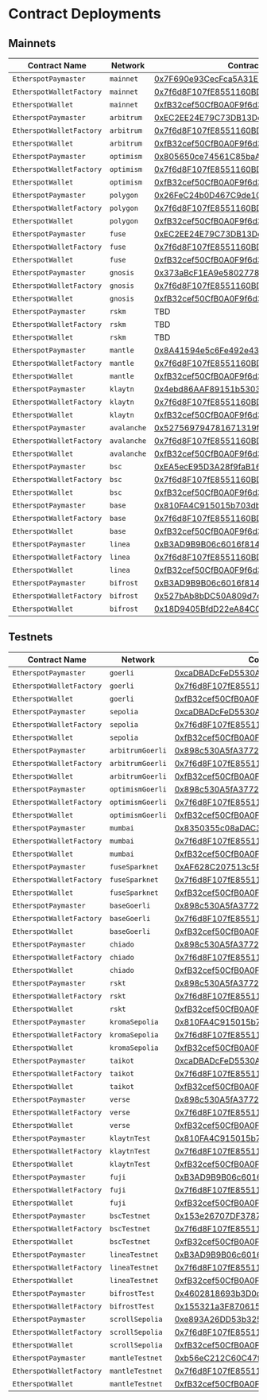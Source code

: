 # Contract Deployments

## Mainnets

| Contract Name | Network | Contract Address | Transaction Hash |  
| --- | --- | --- |  --- |
| `EtherspotPaymaster` | `mainnet` | [0x7F690e93CecFca5A31E6e1dF50A33F6d3059048c](https://etherscan.io/address/0x7F690e93CecFca5A31E6e1dF50A33F6d3059048c) | [0xa8b9a1659c6c982e51927c2ec70d3d2ebd422b6620ae6a32e31d02f55ae285ea](https://etherscan.io/tx/0xa8b9a1659c6c982e51927c2ec70d3d2ebd422b6620ae6a32e31d02f55ae285ea) |
| `EtherspotWalletFactory` | `mainnet` | [0x7f6d8F107fE8551160BD5351d5F1514A6aD5d40E](https://etherscan.io/address/0x7f6d8F107fE8551160BD5351d5F1514A6aD5d40E) | [0x9a129510a0f6b5cf2481a458a06f7787ad82fed36c179fbb8cd26cffc39e7278](https://etherscan.io/tx/0x9a129510a0f6b5cf2481a458a06f7787ad82fed36c179fbb8cd26cffc39e7278) |
| `EtherspotWallet` | `mainnet` | [0xfB32cef50CfB0A0F9f6d37A05828b2F56EfdfE20](https://etherscan.io/address/0xfB32cef50CfB0A0F9f6d37A05828b2F56EfdfE20) | [0x41a8bab0e103f74ebfe62ea57fc1a634e8fa59f4311d68e20602245ee70a8768](https://etherscan.io/tx/0x41a8bab0e103f74ebfe62ea57fc1a634e8fa59f4311d68e20602245ee70a8768) |
| `EtherspotPaymaster` | `arbitrum` | [0xEC2EE24E79C73DB13Dd9bC782856a5296626b7eb](https://arbiscan.io/address/0xEC2EE24E79C73DB13Dd9bC782856a5296626b7eb) | [0x63fd2d5423f9ea16186d505431a58f394e2c57bc660c23280c507ae1ed403aab](https://arbiscan.io/tx/0x63fd2d5423f9ea16186d505431a58f394e2c57bc660c23280c507ae1ed403aab) |
| `EtherspotWalletFactory` | `arbitrum` | [0x7f6d8F107fE8551160BD5351d5F1514A6aD5d40E](https://arbiscan.io/address/0x7f6d8F107fE8551160BD5351d5F1514A6aD5d40E) | [0x9c6d2f9152e12eb0340784b56a5cf5642dc519078e9024f07e7630921545efa2](https://arbiscan.io/tx/0x9c6d2f9152e12eb0340784b56a5cf5642dc519078e9024f07e7630921545efa2) |
| `EtherspotWallet` | `arbitrum` | [0xfB32cef50CfB0A0F9f6d37A05828b2F56EfdfE20](https://arbiscan.io/address/0xfB32cef50CfB0A0F9f6d37A05828b2F56EfdfE20) | [0x1420b312b391f241933e446f4eaae8a6c0e9b05e065a9a60f919300e6b331589](https://arbiscan.io/tx/0x1420b312b391f241933e446f4eaae8a6c0e9b05e065a9a60f919300e6b331589) |
| `EtherspotPaymaster` | `optimism` | [0x805650ce74561C85baA44a8Bd13E19633Fd0F79d](https://optimistic.etherscan.io/address/0x805650ce74561C85baA44a8Bd13E19633Fd0F79d) | [0x7c4f9ebf330ae68ced7ea52b27ec9daa7a8712b5d23581d40fa868ddf9eddca1](https://optimistic.etherscan.io/tx/0x7c4f9ebf330ae68ced7ea52b27ec9daa7a8712b5d23581d40fa868ddf9eddca1) |
| `EtherspotWalletFactory` | `optimism` | [0x7f6d8F107fE8551160BD5351d5F1514A6aD5d40E](https://optimistic.etherscan.io/address/0x7f6d8F107fE8551160BD5351d5F1514A6aD5d40E) | [0x5022c24e1b949ef04bcc135336e104704e39d45cc4f0e11309eb52aae863d28e](https://optimistic.etherscan.io/tx/0x5022c24e1b949ef04bcc135336e104704e39d45cc4f0e11309eb52aae863d28e) |
| `EtherspotWallet` | `optimism` | [0xfB32cef50CfB0A0F9f6d37A05828b2F56EfdfE20](https://optimistic.etherscan.io/address/0xfB32cef50CfB0A0F9f6d37A05828b2F56EfdfE20) | [0x0b56758a68fd70e2e751129c5c7266fc4a9c40d5422bbfcc56c8fda4a2ed7324](https://optimistic.etherscan.io/tx/0x0b56758a68fd70e2e751129c5c7266fc4a9c40d5422bbfcc56c8fda4a2ed7324) |
| `EtherspotPaymaster` | `polygon` | [0x26FeC24b0D467C9de105217B483931e8f944ff50](https://polygonscan.com/address/0x26FeC24b0D467C9de105217B483931e8f944ff50) | [0x7c727c08d44ef19b7ef640114be68947bf9a140a4ff994fc8f4d49538da06d2a](https://polygonscan.com/tx/0x7c727c08d44ef19b7ef640114be68947bf9a140a4ff994fc8f4d49538da06d2a) |
| `EtherspotWalletFactory` | `polygon` | [0x7f6d8F107fE8551160BD5351d5F1514A6aD5d40E](https://polygonscan.com/address/0x7f6d8F107fE8551160BD5351d5F1514A6aD5d40E) | [0x625d137fa5032e1dd83c6dea3fa1fb5b89e8a5b41a609e19f380b9cda24b086a](https://polygonscan.com/tx/0x625d137fa5032e1dd83c6dea3fa1fb5b89e8a5b41a609e19f380b9cda24b086a) |
| `EtherspotWallet` | `polygon` | [0xfB32cef50CfB0A0F9f6d37A05828b2F56EfdfE20](https://polygonscan.com/address/0xfB32cef50CfB0A0F9f6d37A05828b2F56EfdfE20) | [0x754f773b7bdd7feeb123f1843c3a61a28a7d717eb6f9ed1de1db7a79c0edcc61](https://polygonscan.com/tx/0x754f773b7bdd7feeb123f1843c3a61a28a7d717eb6f9ed1de1db7a79c0edcc61) |
| `EtherspotPaymaster` | `fuse` | [0xEC2EE24E79C73DB13Dd9bC782856a5296626b7eb](https://explorer.fuse.io/address/0xEC2EE24E79C73DB13Dd9bC782856a5296626b7eb) | [0xe071a162314f195f35e298512e4d7d118f81120c918daa188adcd1b9214ca5de](https://explorer.fuse.io/tx/0xe071a162314f195f35e298512e4d7d118f81120c918daa188adcd1b9214ca5de) |
| `EtherspotWalletFactory` | `fuse` | [0x7f6d8F107fE8551160BD5351d5F1514A6aD5d40E](https://explorer.fuse.io/address/0x7f6d8F107fE8551160BD5351d5F1514A6aD5d40E) | [0xe628054a28a00991ebe39decb1304ebc5b9e7fff704ad898c8033fe67d772be8](https://explorer.fuse.io/tx/0xe628054a28a00991ebe39decb1304ebc5b9e7fff704ad898c8033fe67d772be8) |
| `EtherspotWallet` | `fuse` | [0xfB32cef50CfB0A0F9f6d37A05828b2F56EfdfE20](https://explorer.fuse.io/address/0xfB32cef50CfB0A0F9f6d37A05828b2F56EfdfE20) | [0x18edbc9d06f4cebc5e01fdec868e02ad5a3d1c3086e705eecfc73c456949dffa](https://explorer.fuse.io/tx/0x18edbc9d06f4cebc5e01fdec868e02ad5a3d1c3086e705eecfc73c456949dffa) |
| `EtherspotPaymaster` | `gnosis` | [0x373aBcF1EA9e5802778E32870e7f72C8A6a90349](https://gnosisscan.io/address/0x373aBcF1EA9e5802778E32870e7f72C8A6a90349) | [0x941e3dcc6bf164c2b83c93739d36e048cd17584074f6debb5099a413c7d45587](https://gnosisscan.io/tx/0x941e3dcc6bf164c2b83c93739d36e048cd17584074f6debb5099a413c7d45587) |
| `EtherspotWalletFactory` | `gnosis` | [0x7f6d8F107fE8551160BD5351d5F1514A6aD5d40E](https://gnosisscan.io/address/0x7f6d8F107fE8551160BD5351d5F1514A6aD5d40E) | [0x9e9ec096fb5eed8d1ebd8a475a4345e918fb6504256f8ed566239ddd46d533f2](https://gnosisscan.io/tx/0x9e9ec096fb5eed8d1ebd8a475a4345e918fb6504256f8ed566239ddd46d533f2) |
| `EtherspotWallet` | `gnosis` | [0xfB32cef50CfB0A0F9f6d37A05828b2F56EfdfE20](https://gnosisscan.io/address/0xfB32cef50CfB0A0F9f6d37A05828b2F56EfdfE20) | [0xe602e8df36c84b2dfcfd5577411772c066513b1767c3db5078f5b90672885c42](https://gnosisscan.io/tx/0xe602e8df36c84b2dfcfd5577411772c066513b1767c3db5078f5b90672885c42) |
| `EtherspotPaymaster` | `rskm` | TBD | TBD |
| `EtherspotWalletFactory` | `rskm` | TBD | TBD |
| `EtherspotWallet` | `rskm` | TBD | TBD |
| `EtherspotPaymaster` | `mantle` | [0x8A41594e5c6Fe492e437414c24eA6f401186b8d2](https://explorer.mantle.xyz/address/0x8A41594e5c6Fe492e437414c24eA6f401186b8d2) | [0x6c6093861516bfc5325f1f67d96401dbc36e1beb01f6e771f841e88bdd33e014](https://explorer.mantle.xyz/tx/0x6c6093861516bfc5325f1f67d96401dbc36e1beb01f6e771f841e88bdd33e014) |
| `EtherspotWalletFactory` | `mantle` | [0x7f6d8F107fE8551160BD5351d5F1514A6aD5d40E](https://explorer.mantle.xyz/address/0x7f6d8F107fE8551160BD5351d5F1514A6aD5d40E) | [0xacd13eba31b54bb9c1b10b0e6a49192a3298756ea230673cd420d7e3e836d5a6](https://explorer.mantle.xyz/tx/0xacd13eba31b54bb9c1b10b0e6a49192a3298756ea230673cd420d7e3e836d5a6) |
| `EtherspotWallet` | `mantle` | [0xfB32cef50CfB0A0F9f6d37A05828b2F56EfdfE20](https://explorer.mantle.xyz/address/0xfB32cef50CfB0A0F9f6d37A05828b2F56EfdfE20) | [0x001d70892ab21ad3678d3b2092d363d7eb7d9f27ed96b4f6310d32a55638490c](https://explorer.mantle.xyz/tx/0x001d70892ab21ad3678d3b2092d363d7eb7d9f27ed96b4f6310d32a55638490c) |
| `EtherspotPaymaster` | `klaytn` | [0x4ebd86AAF89151b5303DB072e0205C668e31E5E7](https://scope.klaytn.com/account/0x4ebd86AAF89151b5303DB072e0205C668e31E5E7?tabId=internalTx) | [0xd869fd5feb6ac3c63b14bef28d27de07910427b7573afee0fd8a8aec03138225](https://scope.klaytn.com/tx/0xd869fd5feb6ac3c63b14bef28d27de07910427b7573afee0fd8a8aec03138225?tabId=internalTx) |
| `EtherspotWalletFactory` | `klaytn` | [0x7f6d8F107fE8551160BD5351d5F1514A6aD5d40E](https://scope.klaytn.com/account/0x7f6d8F107fE8551160BD5351d5F1514A6aD5d40E?tabId=txList) | [0xb078931b4452108a8cea1d3336c74b6964bdd42a3fd429e2f48c4acdd67c9348](https://scope.klaytn.com/tx/0xb078931b4452108a8cea1d3336c74b6964bdd42a3fd429e2f48c4acdd67c9348?tabId=internalTx) |
| `EtherspotWallet` | `klaytn` | [0xfB32cef50CfB0A0F9f6d37A05828b2F56EfdfE20](https://scope.klaytn.com/account/0xfB32cef50CfB0A0F9f6d37A05828b2F56EfdfE20?tabId=txList) | [0xb078931b4452108a8cea1d3336c74b6964bdd42a3fd429e2f48c4acdd67c9348](https://scope.klaytn.com/tx/0xb078931b4452108a8cea1d3336c74b6964bdd42a3fd429e2f48c4acdd67c9348?tabId=internalTx) |
| `EtherspotPaymaster` | `avalanche` | [0x527569794781671319f20374A050BDbef4181aB3](https://snowtrace.io/address/0x527569794781671319f20374A050BDbef4181aB3) | [0x841b76b65de8215ee25e0444575bb71f3421df48b5320f4ae0413e0132476b20](https://snowtrace.io/tx/0x841b76b65de8215ee25e0444575bb71f3421df48b5320f4ae0413e0132476b20) |
| `EtherspotWalletFactory` | `avalanche` | [0x7f6d8F107fE8551160BD5351d5F1514A6aD5d40E](https://snowtrace.io/address/0x7f6d8F107fE8551160BD5351d5F1514A6aD5d40E) | [0x726bbdb47191a1620c0c7c4d1c300a7c06666544363d29e325d22787c97effe6](https://snowtrace.io/tx/0x726bbdb47191a1620c0c7c4d1c300a7c06666544363d29e325d22787c97effe6) |
| `EtherspotWallet` | `avalanche` | [0xfB32cef50CfB0A0F9f6d37A05828b2F56EfdfE20](https://snowtrace.io/address/0xfB32cef50CfB0A0F9f6d37A05828b2F56EfdfE20) | [0xbe6f9179aff5f4e0ae5cd3e395b18bc2bd80d6aa4d7f428cfdb780db96e0e309](https://snowtrace.io/tx/0xbe6f9179aff5f4e0ae5cd3e395b18bc2bd80d6aa4d7f428cfdb780db96e0e309) |
| `EtherspotPaymaster` | `bsc` | [0xEA5ecE95D3A28f9faB161779d20128b449F9EC9C](https://bscscan.com/address/0xEA5ecE95D3A28f9faB161779d20128b449F9EC9C) | [0xa1362f0c2ed2823e2583adbf1365880309a7d1986812e9adb1f2cad8baf06c3e](https://bscscan.com/tx/0xa1362f0c2ed2823e2583adbf1365880309a7d1986812e9adb1f2cad8baf06c3e) |
| `EtherspotWalletFactory` | `bsc` | [0x7f6d8F107fE8551160BD5351d5F1514A6aD5d40E](https://bscscan.com/address/0x7f6d8F107fE8551160BD5351d5F1514A6aD5d40E) | [0x3bba93421c5ffbdbff3277c1f478216b63bb64b810835d6bddf613178c1d76d7](https://bscscan.com/tx/0x3bba93421c5ffbdbff3277c1f478216b63bb64b810835d6bddf613178c1d76d7) |
| `EtherspotWallet` | `bsc` | [0xfB32cef50CfB0A0F9f6d37A05828b2F56EfdfE20](https://bscscan.com/address/0xfB32cef50CfB0A0F9f6d37A05828b2F56EfdfE20) | [0x6e0e97118d0d3d716cb17916ffdfdae127a7b7edd0dac7ed98706e6001d7a751](https://bscscan.com/tx/0x6e0e97118d0d3d716cb17916ffdfdae127a7b7edd0dac7ed98706e6001d7a751) |
| `EtherspotPaymaster` | `base` | [0x810FA4C915015b703db0878CF2B9344bEB254a40](https://basescan.org/address/0x810FA4C915015b703db0878CF2B9344bEB254a40) | [0x03971aff101ccb1f20a8f86308bdcabc1b690f4fcdd5093b2f0ab9080620ffa1](https://basescan.org/tx/0xda3c9db4158f5ca8f3ace8e0ea1457773af6e787a1858268423aabc2d41dd3c8) |
| `EtherspotWalletFactory` | `base` | [0x7f6d8F107fE8551160BD5351d5F1514A6aD5d40E](https://basescan.org/address/0x7f6d8F107fE8551160BD5351d5F1514A6aD5d40E) | [0xb365e28fff923fa24dded124c8cd74f14d5808cd1aa4f501b6d13af567775e4c](https://basescan.org/tx/0xb365e28fff923fa24dded124c8cd74f14d5808cd1aa4f501b6d13af567775e4c) |
| `EtherspotWallet` | `base` | [0xfB32cef50CfB0A0F9f6d37A05828b2F56EfdfE20](https://basescan.org/address/0xfB32cef50CfB0A0F9f6d37A05828b2F56EfdfE20) | [0x69102d85e000152ffb3aa95110cd9919523fd1fdbbc1e7e821009b54c5578a00](https://basescan.org/tx/0x69102d85e000152ffb3aa95110cd9919523fd1fdbbc1e7e821009b54c5578a00) |
| `EtherspotPaymaster` | `linea` | [0xB3AD9B9B06c6016f81404ee8FcCD0526F018Cf0C](https://lineascan.build/address/0xB3AD9B9B06c6016f81404ee8FcCD0526F018Cf0C) | [0x08c8ca79b9897825d5fa799017c430b47fc73d31bcd1c1f5f1874b227008abd6](https://lineascan.build/tx/0x08c8ca79b9897825d5fa799017c430b47fc73d31bcd1c1f5f1874b227008abd6) |
| `EtherspotWalletFactory` | `linea` | [0x7f6d8F107fE8551160BD5351d5F1514A6aD5d40E](https://lineascan.build/address/0x7f6d8f107fe8551160bd5351d5f1514a6ad5d40e) | [0x472fe5e61722393e5e4f87a915c26279fb5779e42df3d579f16485269ce18c62](https://lineascan.build/tx/0x472fe5e61722393e5e4f87a915c26279fb5779e42df3d579f16485269ce18c62) |
 `EtherspotWallet` | `linea` | [0xfB32cef50CfB0A0F9f6d37A05828b2F56EfdfE20](https://lineascan.build/address/0xfB32cef50CfB0A0F9f6d37A05828b2F56EfdfE20) | [0x70d0b576bd05e5d561d9b1554b64b98277a90cf44067f6f4afbecdadceb9fb3d](https://lineascan.build/tx/0x70d0b576bd05e5d561d9b1554b64b98277a90cf44067f6f4afbecdadceb9fb3d) |
| `EtherspotPaymaster` | `bifrost` | [0xB3AD9B9B06c6016f81404ee8FcCD0526F018Cf0C](https://explorer.mainnet.thebifrost.io/address/0xB3AD9B9B06c6016f81404ee8FcCD0526F018Cf0C) | [0x9724878c038f6f584dac4a1f75af91fae792c0851c65e87cea34ac8c62e9a141](https://explorer.mainnet.thebifrost.io/tx/0x9724878c038f6f584dac4a1f75af91fae792c0851c65e87cea34ac8c62e9a141) |
| `EtherspotWalletFactory` | `bifrost` | [0x527bAb8bDC50A809d7c35D0129173BBed55C5EAE](https://explorer.mainnet.thebifrost.io/address/0x527bAb8bDC50A809d7c35D0129173BBed55C5EAE) | [0xca5c58c396af9e8ec201d2e473f704960bc123d6f6c1b706185f4177ab22ff9c](https://explorer.mainnet.thebifrost.io/tx/0xca5c58c396af9e8ec201d2e473f704960bc123d6f6c1b706185f4177ab22ff9c) |
| `EtherspotWallet` | `bifrost` | [0x18D9405BfdD22eA84C0B481e0AAA4638e4F71Af4](https://explorer.mainnet.thebifrost.io/address/0x18D9405BfdD22eA84C0B481e0AAA4638e4F71Af4) | [0x8ccb3330e68368397be1a8e3a859e8535cd9d5c8cb7b9100cd794cc5833baee7](https://explorer.mainnet.thebifrost.io/tx/0x8ccb3330e68368397be1a8e3a859e8535cd9d5c8cb7b9100cd794cc5833baee7) |



## Testnets

| Contract Name | Network | Contract Address | Transaction Hash |
| --- | --- | --- |  --- |
| `EtherspotPaymaster` | `goerli` | [0xcaDBADcFeD5530A49762DFc9d1d712CcD6b09b25](https://goerli.etherscan.io/address/0xcaDBADcFeD5530A49762DFc9d1d712CcD6b09b25) | [0xcc4c326effe92e612c06c4cb5233602d2024b0c628fbedcffcbfa9e28fcd5784](https://goerli.etherscan.io/tx/0xcc4c326effe92e612c06c4cb5233602d2024b0c628fbedcffcbfa9e28fcd5784) |
| `EtherspotWalletFactory` | `goerli` | [0x7f6d8F107fE8551160BD5351d5F1514A6aD5d40E](https://goerli.etherscan.io/address/0x7f6d8F107fE8551160BD5351d5F1514A6aD5d40E) | [0xcae82ca6579b4e11ae0753ad852b8112fe674a3becc6122dd9e03ba0960cf073](https://goerli.etherscan.io/tx/0xcae82ca6579b4e11ae0753ad852b8112fe674a3becc6122dd9e03ba0960cf073) |
| `EtherspotWallet` | `goerli` | [0xfB32cef50CfB0A0F9f6d37A05828b2F56EfdfE20](https://goerli.etherscan.io/address/0xfB32cef50CfB0A0F9f6d37A05828b2F56EfdfE20) | [0xac5f3f8c1fa8409bbafb1ddd7565478c20b445bcaf0fc666fc2ac8706bb2f268](https://goerli.etherscan.io/tx/0xac5f3f8c1fa8409bbafb1ddd7565478c20b445bcaf0fc666fc2ac8706bb2f268) |
| `EtherspotPaymaster` | `sepolia` | [0xcaDBADcFeD5530A49762DFc9d1d712CcD6b09b25](https://sepolia.etherscan.io/address/0xcaDBADcFeD5530A49762DFc9d1d712CcD6b09b25) | [0x1a22bf1d43d9427cf727c11a36b04cb55fa872a8f441a6685c84bed9c8c79ef8](https://sepolia.etherscan.io/tx/0x1a22bf1d43d9427cf727c11a36b04cb55fa872a8f441a6685c84bed9c8c79ef8) |
| `EtherspotWalletFactory` | `sepolia` | [0x7f6d8F107fE8551160BD5351d5F1514A6aD5d40E](https://sepolia.etherscan.io/address/0x7f6d8F107fE8551160BD5351d5F1514A6aD5d40E) | [0xd80d45fda13acb579ee5c94fe8658243018ed489bf8df9d961116c0877b8b396](https://sepolia.etherscan.io/tx/0xd80d45fda13acb579ee5c94fe8658243018ed489bf8df9d961116c0877b8b396) |
| `EtherspotWallet` | `sepolia` | [0xfB32cef50CfB0A0F9f6d37A05828b2F56EfdfE20](https://sepolia.etherscan.io/address/0xfB32cef50CfB0A0F9f6d37A05828b2F56EfdfE20) | [0x50731920dc605b3b24380e7145fc769f8d1ec621db034a52b1557c449a0ffcdc](https://sepolia.etherscan.io/tx/0x50731920dc605b3b24380e7145fc769f8d1ec621db034a52b1557c449a0ffcdc) |
| `EtherspotPaymaster` | `arbitrumGoerli` | [0x898c530A5fA37720DcF1843AeCC34b6B0cBaEB8a](https://goerli.arbiscan.io/address/0x898c530A5fA37720DcF1843AeCC34b6B0cBaEB8a) | [0xe1b395448571c2d1735c893597c530b3c7cd23dd22723df53c1fb6eaa2402607](https://goerli.arbiscan.io/tx/0x8ce4b8d4962217217d7550212af63e01ca58f2b385278277d9887a4ba315bfee) |
| `EtherspotWalletFactory` | `arbitrumGoerli` | [0x7f6d8F107fE8551160BD5351d5F1514A6aD5d40E](https://goerli.arbiscan.io/address/0x7f6d8F107fE8551160BD5351d5F1514A6aD5d40E) | [0x18a68d30cb70e6ea7fa279b31378ac36bc4aafe35ff5a13722526011192f3167](https://goerli.arbiscan.io/tx/0x18a68d30cb70e6ea7fa279b31378ac36bc4aafe35ff5a13722526011192f3167) |
| `EtherspotWallet` | `arbitrumGoerli` | [0xfB32cef50CfB0A0F9f6d37A05828b2F56EfdfE20](https://goerli.arbiscan.io/address/0xfB32cef50CfB0A0F9f6d37A05828b2F56EfdfE20) | [0xa048fad2b207719827ce5a85ccc825f7aeb8e0b57a5486f16b9d0b9cc92eb95a](https://goerli.arbiscan.io/tx/0xa048fad2b207719827ce5a85ccc825f7aeb8e0b57a5486f16b9d0b9cc92eb95a) |
| `EtherspotPaymaster` | `optimismGoerli` | [0x898c530A5fA37720DcF1843AeCC34b6B0cBaEB8a](https://goerli-optimism.etherscan.io/address/0x898c530A5fA37720DcF1843AeCC34b6B0cBaEB8a) | [0xf46ab1c73cd5d66d05b9775d1e7d3f8644f3a440abd72cfd2237db05fdca6e0b](https://goerli-optimism.etherscan.io/tx/0xf46ab1c73cd5d66d05b9775d1e7d3f8644f3a440abd72cfd2237db05fdca6e0b) |
| `EtherspotWalletFactory` | `optimismGoerli` | [0x7f6d8F107fE8551160BD5351d5F1514A6aD5d40E](https://goerli-optimism.etherscan.io/address/0x7f6d8F107fE8551160BD5351d5F1514A6aD5d40E) | [0xa893ec1e895edcda454bd089aba14513f69187aadde0b5c20084d8f7026d972c](https://goerli-optimism.etherscan.io/tx/0xa893ec1e895edcda454bd089aba14513f69187aadde0b5c20084d8f7026d972c) |
| `EtherspotWallet` | `optimismGoerli` | [0xfB32cef50CfB0A0F9f6d37A05828b2F56EfdfE20](https://goerli-optimism.etherscan.io/address/0xfB32cef50CfB0A0F9f6d37A05828b2F56EfdfE20) | [0x4e0af7c34b1ae104931d27dc4c248b713fb48c3dcde8f54a1cd5b9e45053e729](https://goerli-optimism.etherscan.io/tx/0x4e0af7c34b1ae104931d27dc4c248b713fb48c3dcde8f54a1cd5b9e45053e729) |
| `EtherspotPaymaster` | `mumbai` | [0x8350355c08aDAC387b443782124A30A8942BeC2e](https://mumbai.polygonscan.com/address/0x8350355c08aDAC387b443782124A30A8942BeC2e) | [0x4d3d1c75e58f4565543b08198aad9bea41c19fd7614c2a717bf75e2adc47eb1f](https://mumbai.polygonscan.com/tx/0x3a46acd5b701b29eb4ea38706450fc4586ec5c9a34203717da306875720f62b3) |
| `EtherspotWalletFactory` | `mumbai` | [0x7f6d8F107fE8551160BD5351d5F1514A6aD5d40E](https://mumbai.polygonscan.com/address/0x7f6d8F107fE8551160BD5351d5F1514A6aD5d40E) | [0x57b98fcbf5b8f99c9d425ff2563a44183b82959eb34ec1a5de8dc833d33188e3](https://mumbai.polygonscan.com/tx/0x57b98fcbf5b8f99c9d425ff2563a44183b82959eb34ec1a5de8dc833d33188e3) |
| `EtherspotWallet` | `mumbai` | [0xfB32cef50CfB0A0F9f6d37A05828b2F56EfdfE20](https://mumbai.polygonscan.com/address/0xfB32cef50CfB0A0F9f6d37A05828b2F56EfdfE20) | [0x0f576c51e8d327f81797a3d544cf9f4a45a5fb76d6fd1759666a896a64e593cc](https://mumbai.polygonscan.com/tx/0x0f576c51e8d327f81797a3d544cf9f4a45a5fb76d6fd1759666a896a64e593cc) |
| `EtherspotPaymaster` | `fuseSparknet` | [0xAF628C207513c5E51d894b3733056B8080634923](https://explorer.fusespark.io/address/0xAF628C207513c5E51d894b3733056B8080634923) | [0x9280bdb51dcfccbc6162e9b05c9e14e15e8aeca0a98c3ec7128b160482c4b188](https://explorer.fusespark.io/tx/0x9280bdb51dcfccbc6162e9b05c9e14e15e8aeca0a98c3ec7128b160482c4b188) |
| `EtherspotWalletFactory` | `fuseSparknet` | [0x7f6d8F107fE8551160BD5351d5F1514A6aD5d40E](https://explorer.fusespark.io/address/0x7f6d8F107fE8551160BD5351d5F1514A6aD5d40E) | [0x99f7c49bd6761be78d840aa481e35ad4401a4a4476ec4ba50c694b029029923b](https://explorer.fusespark.io/tx/0x99f7c49bd6761be78d840aa481e35ad4401a4a4476ec4ba50c694b029029923b) |
| `EtherspotWallet` | `fuseSparknet` | [0xfB32cef50CfB0A0F9f6d37A05828b2F56EfdfE20](https://explorer.fusespark.io/address/0xfB32cef50CfB0A0F9f6d37A05828b2F56EfdfE20) | [0x05d8c56da1a0ce40d4637939a5be664cef8b9bafd34b3f831ca3aa6c85cc4275](https://explorer.fusespark.io/tx/0x05d8c56da1a0ce40d4637939a5be664cef8b9bafd34b3f831ca3aa6c85cc4275) |
| `EtherspotPaymaster` | `baseGoerli` | [0x898c530A5fA37720DcF1843AeCC34b6B0cBaEB8a](https://base-goerli.blockscout.com/address/0x898c530A5fA37720DcF1843AeCC34b6B0cBaEB8a) | [0x2caba4689d263848066c284bd50d14c306c75fe2a7ccfe217e83ebc64a55d368](https://base-goerli.blockscout.com/tx/0x2caba4689d263848066c284bd50d14c306c75fe2a7ccfe217e83ebc64a55d368) |
| `EtherspotWalletFactory` | `baseGoerli` | [0x7f6d8F107fE8551160BD5351d5F1514A6aD5d40E](https://base-goerli.blockscout.com/address/0x7f6d8F107fE8551160BD5351d5F1514A6aD5d40E) | [0x41e746a583cc957df37e185a4abf555af213d90fb5b8e3fe71c53502a60e9534](https://base-goerli.blockscout.com/tx/0x41e746a583cc957df37e185a4abf555af213d90fb5b8e3fe71c53502a60e9534) |
| `EtherspotWallet` | `baseGoerli` | [0xfB32cef50CfB0A0F9f6d37A05828b2F56EfdfE20](https://base-goerli.blockscout.com/address/0xfB32cef50CfB0A0F9f6d37A05828b2F56EfdfE20) | [0xd4fb7ab6ea3d3e5ae9dde9bc6608e526e4c6989713bca4d02d57aecff89890b8](https://base-goerli.blockscout.com/tx/0xd4fb7ab6ea3d3e5ae9dde9bc6608e526e4c6989713bca4d02d57aecff89890b8) |
| `EtherspotPaymaster` | `chiado` | [0x898c530A5fA37720DcF1843AeCC34b6B0cBaEB8a](https://blockscout.chiadochain.net/address/0x898c530A5fA37720DcF1843AeCC34b6B0cBaEB8a) | [0x94f18bf16505e8064fbee8f58361576109171b3f7fe1ef5b81fb61b5fb722e1a](https://blockscout.chiadochain.net/tx/0x94f18bf16505e8064fbee8f58361576109171b3f7fe1ef5b81fb61b5fb722e1a) |
| `EtherspotWalletFactory` | `chiado` | [0x7f6d8F107fE8551160BD5351d5F1514A6aD5d40E](https://blockscout.chiadochain.net/address/0x7f6d8F107fE8551160BD5351d5F1514A6aD5d40E) | [0x3f11f840a1c379baf5a63d12edb3ffabf2a21d16cf55c51211c43fde01e47f2b](https://blockscout.chiadochain.net/tx/0x3f11f840a1c379baf5a63d12edb3ffabf2a21d16cf55c51211c43fde01e47f2b) |
| `EtherspotWallet` | `chiado` | [0xfB32cef50CfB0A0F9f6d37A05828b2F56EfdfE20](https://blockscout.chiadochain.net/address/0xfB32cef50CfB0A0F9f6d37A05828b2F56EfdfE20) | [0x6313bb56809aa3b51d9bf682d57ce4b39297bc897bced92af1bdadd902a7d221](https://blockscout.chiadochain.net/tx/0x6313bb56809aa3b51d9bf682d57ce4b39297bc897bced92af1bdadd902a7d221) |
| `EtherspotPaymaster` | `rskt` | [0x898c530A5fA37720DcF1843AeCC34b6B0cBaEB8a](https://explorer.testnet.rsk.co/address/0x898c530A5fA37720DcF1843AeCC34b6B0cBaEB8a) | [0x46d1bb68df9450c81a9814ed95cd58ee87ae290c9f13e06752f5a362fb192508](https://explorer.testnet.rsk.co/tx/0x46d1bb68df9450c81a9814ed95cd58ee87ae290c9f13e06752f5a362fb192508) |
| `EtherspotWalletFactory` | `rskt` | [0x7f6d8F107fE8551160BD5351d5F1514A6aD5d40E](https://explorer.testnet.rsk.co/address/0x7f6d8F107fE8551160BD5351d5F1514A6aD5d40E) | [0xd7fa3c354aa1be48c009acd153aa7358cc45f30010d64cae4fda8a157ba51416](https://explorer.testnet.rsk.co/tx/0xd7fa3c354aa1be48c009acd153aa7358cc45f30010d64cae4fda8a157ba51416) |
| `EtherspotWallet` | `rskt` | [0xfB32cef50CfB0A0F9f6d37A05828b2F56EfdfE20](https://explorer.testnet.rsk.co/address/0xfB32cef50CfB0A0F9f6d37A05828b2F56EfdfE20) | [0x91a6f4121919ace1561ffbcbd7091cbc594acd965a4ed5f5325aebf76295d2dc](https://explorer.testnet.rsk.co/tx/0x91a6f4121919ace1561ffbcbd7091cbc594acd965a4ed5f5325aebf76295d2dc) |
| `EtherspotPaymaster` | `kromaSepolia` | [0x810FA4C915015b703db0878CF2B9344bEB254a40](https://blockscout.sepolia.kroma.network/address/0x810FA4C915015b703db0878CF2B9344bEB254a40) | [0x4930f7756e309106f79769ff63e8b081a8f90f5b4924fe3f8c9013b39c0f2674](https://blockscout.sepolia.kroma.network/tx/0x4930f7756e309106f79769ff63e8b081a8f90f5b4924fe3f8c9013b39c0f2674) |
| `EtherspotWalletFactory` | `kromaSepolia` | [0x7f6d8F107fE8551160BD5351d5F1514A6aD5d40E](https://blockscout.sepolia.kroma.network/address/0x7f6d8F107fE8551160BD5351d5F1514A6aD5d40E) | [0xdaea44e26147fc8b2770a414df8169c3e12ec68ca4167cd009456d5334b07ca7](https://blockscout.sepolia.kroma.network/tx/0xdaea44e26147fc8b2770a414df8169c3e12ec68ca4167cd009456d5334b07ca7) |
| `EtherspotWallet` | `kromaSepolia` | [0xfB32cef50CfB0A0F9f6d37A05828b2F56EfdfE20](https://blockscout.sepolia.kroma.network/address/0xfB32cef50CfB0A0F9f6d37A05828b2F56EfdfE20) | [0x390796f252df109b20742e694a94305f2d54a2727028f2551739fe5666a093f9](https://blockscout.sepolia.kroma.network/tx/0x390796f252df109b20742e694a94305f2d54a2727028f2551739fe5666a093f9) |
| `EtherspotPaymaster` | `taikot` | [0xcaDBADcFeD5530A49762DFc9d1d712CcD6b09b25](https://explorer.test.taiko.xyz/address/0xcaDBADcFeD5530A49762DFc9d1d712CcD6b09b25) | [0x97d4652015bd92bc71ab10c5e343b63cbb84e82014ea0ee43fb086db7fc7f611](https://explorer.test.taiko.xyz/tx/0x97d4652015bd92bc71ab10c5e343b63cbb84e82014ea0ee43fb086db7fc7f611) |
| `EtherspotWalletFactory` | `taikot` | [0x7f6d8F107fE8551160BD5351d5F1514A6aD5d40E](https://explorer.test.taiko.xyz/address/0x7f6d8F107fE8551160BD5351d5F1514A6aD5d40E) | [0x9426b740811595db1303c46833d90c5c46a3215666a643a6d47ef6cafbbefb0c](https://explorer.test.taiko.xyz/tx/0x9426b740811595db1303c46833d90c5c46a3215666a643a6d47ef6cafbbefb0c) |
| `EtherspotWallet` | `taikot` | [0xfB32cef50CfB0A0F9f6d37A05828b2F56EfdfE20](https://explorer.test.taiko.xyz/address/0xfB32cef50CfB0A0F9f6d37A05828b2F56EfdfE20) | [0x88aa4556dcc5b8c6cbc07c50bf5e770ba71e03eecaa2eeaaccb78bfc4ec9c643](https://explorer.test.taiko.xyz/tx/0x88aa4556dcc5b8c6cbc07c50bf5e770ba71e03eecaa2eeaaccb78bfc4ec9c643) |
| `EtherspotPaymaster` | `verse` | [0x898c530A5fA37720DcF1843AeCC34b6B0cBaEB8a](https://scan.sandverse.oasys.games/address/0x898c530A5fA37720DcF1843AeCC34b6B0cBaEB8a) | [0xa59323aaa1b2a48a356a7dbab1cddf8d99166b7b8ed14df31ed9ea5701410004](https://scan.sandverse.oasys.games/tx/0xa59323aaa1b2a48a356a7dbab1cddf8d99166b7b8ed14df31ed9ea5701410004) |
| `EtherspotWalletFactory` | `verse` | [0x7f6d8F107fE8551160BD5351d5F1514A6aD5d40E](https://scan.sandverse.oasys.games/address/0x7f6d8F107fE8551160BD5351d5F1514A6aD5d40E) | [0xe638f6583b6b84407e99a653c3ae23b0b9723bd154c895521d2b4872587b984f](https://scan.sandverse.oasys.games/tx/0xe638f6583b6b84407e99a653c3ae23b0b9723bd154c895521d2b4872587b984f) |
| `EtherspotWallet` | `verse` | [0xfB32cef50CfB0A0F9f6d37A05828b2F56EfdfE20](https://scan.sandverse.oasys.games/address/0xfB32cef50CfB0A0F9f6d37A05828b2F56EfdfE20) | [0x4809a8e1613fefcc30dfcff0538bfaadb013203c74023958018def3aac9bdde3](https://scan.sandverse.oasys.games/tx/0x4809a8e1613fefcc30dfcff0538bfaadb013203c74023958018def3aac9bdde3) |
| `EtherspotPaymaster` | `klaytnTest` | [0x810FA4C915015b703db0878CF2B9344bEB254a40](https://baobab.klaytnscope.com/account/0x810FA4C915015b703db0878CF2B9344bEB254a40?tabId=internalTx) | [0x8d303a3e4f5d3ff235051d20e0ef1ca23f3616fa2b3c6b1ca0ead089f944472b](https://baobab.klaytnscope.com/tx/0x8d303a3e4f5d3ff235051d20e0ef1ca23f3616fa2b3c6b1ca0ead089f944472b?tabId=internalTx) |
| `EtherspotWalletFactory` | `klaytnTest` | [0x7f6d8F107fE8551160BD5351d5F1514A6aD5d40E](https://baobab.klaytnscope.com/account/0x7f6d8F107fE8551160BD5351d5F1514A6aD5d40E?tabId=txList) | [0xd8d9e138bf8c72f326aaa8b73193251a2146c9b23a82fb7de950cc1e55776b68](https://scope.klaytn.com/tx/0xd8d9e138bf8c72f326aaa8b73193251a2146c9b23a82fb7de950cc1e55776b68?tabId=internalTx) |
| `EtherspotWallet` | `klaytnTest` | [0xfB32cef50CfB0A0F9f6d37A05828b2F56EfdfE20](https://baobab.klaytnscope.com/account/0xfB32cef50CfB0A0F9f6d37A05828b2F56EfdfE20?tabId=txList) | [0xf4edd233bbb0d982acc2390dfd51c26db09f09d9b1efd2829ec39530a15ae6d5](https://scope.klaytn.com/tx/0xf4edd233bbb0d982acc2390dfd51c26db09f09d9b1efd2829ec39530a15ae6d5?tabId=internalTx) |
| `EtherspotPaymaster` | `fuji` | [0xB3AD9B9B06c6016f81404ee8FcCD0526F018Cf0C](https://testnet.snowtrace.io/address/0xB3AD9B9B06c6016f81404ee8FcCD0526F018Cf0C) | [0xa876b26a60c9c19086b08b239ee09d390415ba3de659331fd4b711b257a02c62](https://testnet.snowtrace.io/tx/0xa876b26a60c9c19086b08b239ee09d390415ba3de659331fd4b711b257a02c62) |
| `EtherspotWalletFactory` | `fuji` | [0x7f6d8F107fE8551160BD5351d5F1514A6aD5d40E](https://testnet.snowtrace.io/address/0x7f6d8F107fE8551160BD5351d5F1514A6aD5d40E) | [0xb49397eda0ac2c265a000fb5dfc1dce89192137d715c02effbb4450c205497ca](https://testnet.snowtrace.io/tx/0xb49397eda0ac2c265a000fb5dfc1dce89192137d715c02effbb4450c205497ca) |
| `EtherspotWallet` | `fuji` | [0xfB32cef50CfB0A0F9f6d37A05828b2F56EfdfE20](https://testnet.snowtrace.io/address/0xfB32cef50CfB0A0F9f6d37A05828b2F56EfdfE20) | [0xb4d9bba30d3da5956de35a34147a5e01a96b7bd7ecd56d5aaa406dec5a27c55b](https://testnet.snowtrace.io/tx/0xb4d9bba30d3da5956de35a34147a5e01a96b7bd7ecd56d5aaa406dec5a27c55b) |
| `EtherspotPaymaster` | `bscTestnet` | [0x153e26707DF3787183945B88121E4Eb188FDCAAA](https://testnet.bscscan.com/address/0x153e26707DF3787183945B88121E4Eb188FDCAAA) | [0x8742f23e459718a1edc23ee2793ac605d15f908b1828c270a8edf13a3d6ab2b3](https://testnet.bscscan.com/tx/0x8742f23e459718a1edc23ee2793ac605d15f908b1828c270a8edf13a3d6ab2b3) |
| `EtherspotWalletFactory` | `bscTestnet` | [0x7f6d8F107fE8551160BD5351d5F1514A6aD5d40E](https://testnet.bscscan.com/address/0x7f6d8F107fE8551160BD5351d5F1514A6aD5d40E) | [0x2e8b14697e7cff2b51b388e572de81ddf63014be5e09cce47768ec7aa47eba8d](https://testnet.bscscan.com/tx/0x2e8b14697e7cff2b51b388e572de81ddf63014be5e09cce47768ec7aa47eba8d) |
| `EtherspotWallet` | `bscTestnet` | [0xfB32cef50CfB0A0F9f6d37A05828b2F56EfdfE20](https://testnet.bscscan.com/address/0xfB32cef50CfB0A0F9f6d37A05828b2F56EfdfE20) | [0xd521386050e9d3eb6c42def836ba3210298fbeaaffd762dcc5bed213dd8219ee](https://testnet.bscscan.com/tx/0xd521386050e9d3eb6c42def836ba3210298fbeaaffd762dcc5bed213dd8219ee) |
| `EtherspotPaymaster` | `lineaTestnet` | [0xB3AD9B9B06c6016f81404ee8FcCD0526F018Cf0C](https://goerli.lineascan.build/address/0xB3AD9B9B06c6016f81404ee8FcCD0526F018Cf0C) | [0x477526a745c0c7280c3658953c495a49c4a639701312216e9c38ee1af4519386](https://goerli.lineascan.build/tx/0x477526a745c0c7280c3658953c495a49c4a639701312216e9c38ee1af4519386) |
| `EtherspotWalletFactory` | `lineaTestnet` | [0x7f6d8F107fE8551160BD5351d5F1514A6aD5d40E](https://goerli.lineascan.build/address/0x7f6d8f107fe8551160bd5351d5f1514a6ad5d40e) | [0x4c539564d395ca3853e6abf32c6c4cf5527a62cdf5b2852f08e0bd19e089908f](https://goerli.lineascan.build/tx/0x4c539564d395ca3853e6abf32c6c4cf5527a62cdf5b2852f08e0bd19e089908f) |
| `EtherspotWallet` | `lineaTestnet` | [0xfB32cef50CfB0A0F9f6d37A05828b2F56EfdfE20](https://goerli.lineascan.build/address/0xfB32cef50CfB0A0F9f6d37A05828b2F56EfdfE20) | [0x4c92c74a10ee40b8a6982fecb55402e0728808bb0a45428285661cc613742751](https://goerli.lineascan.build/tx/0x4c92c74a10ee40b8a6982fecb55402e0728808bb0a45428285661cc613742751) |
| `EtherspotPaymaster` | `bifrostTest` | [0x4602818693b3D0d9D8D5CaeA4e7803031ee8DBd3](https://explorer.testnet.thebifrost.io/address/0x4602818693b3D0d9D8D5CaeA4e7803031ee8DBd3) | [0xaf0a6f164cf4a57d95a23901e7a31f96c55e753e64a5bf54e0d37da066c60abc](https://explorer.testnet.thebifrost.io/tx/0xaf0a6f164cf4a57d95a23901e7a31f96c55e753e64a5bf54e0d37da066c60abc) |
| `EtherspotWalletFactory` | `bifrostTest` | [0x155321a3F8706159A43FDAd68bdD4AE41B0664f4](https://explorer.testnet.thebifrost.io/address/0x155321a3F8706159A43FDAd68bdD4AE41B0664f4) | [0xb74884e8c2130d4863c476cc3ab64961715fec6936b5062f17c975e0922a49f9](https://explorer.testnet.thebifrost.io/tx/0xb74884e8c2130d4863c476cc3ab64961715fec6936b5062f17c975e0922a49f9) |
| `EtherspotPaymaster` | `scrollSepolia` | [0xe893A26DD53b325BffAacDfA224692EfF4C448c4](https://sepolia-blockscout.scroll.io/address/0xe893A26DD53b325BffAacDfA224692EfF4C448c4) | [0xe878d83e677f21ddb99101083440c53b173decb38f8f756627af6f6ff95870f2](https://sepolia-blockscout.scroll.io/tx/0xe878d83e677f21ddb99101083440c53b173decb38f8f756627af6f6ff95870f2) |
| `EtherspotWalletFactory` | `scrollSepolia` | [0x7f6d8F107fE8551160BD5351d5F1514A6aD5d40E](https://sepolia-blockscout.scroll.io/address/0x7f6d8F107fE8551160BD5351d5F1514A6aD5d40E) | [0x90b49e7b2fcd938f95113fd77857206cc4b965381b760e4a46e93794edf952ab](https://sepolia-blockscout.scroll.io/tx/0x90b49e7b2fcd938f95113fd77857206cc4b965381b760e4a46e93794edf952ab) |
| `EtherspotWallet` | `scrollSepolia` | [0xfB32cef50CfB0A0F9f6d37A05828b2F56EfdfE20](https://sepolia-blockscout.scroll.io/address/0xfB32cef50CfB0A0F9f6d37A05828b2F56EfdfE20) | [0x2c7c993a4dee10faee6d43f75166a4816bd6e0f2af51750d2014918dee2c200d](https://sepolia-blockscout.scroll.io/tx/0x2c7c993a4dee10faee6d43f75166a4816bd6e0f2af51750d2014918dee2c200d) |
| `EtherspotPaymaster` | `mantleTestnet` | [0xb56eC212C60C47fb7385f13b7247886FFa5E9D5C](https://explorer.testnet.mantle.xyz/address/0xb56eC212C60C47fb7385f13b7247886FFa5E9D5C) | [0x60a842f8740ddf4b3601109216e4ba4dee138597a4d47110240d45060a69dfed](https://explorer.testnet.mantle.xyz/tx/0x60a842f8740ddf4b3601109216e4ba4dee138597a4d47110240d45060a69dfed) |
| `EtherspotWalletFactory` | `mantleTestnet` | [0x7f6d8F107fE8551160BD5351d5F1514A6aD5d40E](https://explorer.testnet.mantle.xyz/address/0x7f6d8F107fE8551160BD5351d5F1514A6aD5d40E) | [0xd62682ff4435baf6c167aa07e2a270bea983b5de3369fd4d4129f06fe3412a3c](https://explorer.testnet.mantle.xyz/tx0xd62682ff4435baf6c167aa07e2a270bea983b5de3369fd4d4129f06fe3412a3c) |
| `EtherspotWallet` | `mantleTestnet` | [0xfB32cef50CfB0A0F9f6d37A05828b2F56EfdfE20](https://explorer.testnet.mantle.xyz/address/0xfB32cef50CfB0A0F9f6d37A05828b2F56EfdfE20) | [0xae68b893503c8be3fd23fb2d5f756fca330de9d7c179b75a95fb33579437d956](https://explorer.testnet.mantle.xyz/tx0xae68b893503c8be3fd23fb2d5f756fca330de9d7c179b75a95fb33579437d956) |
